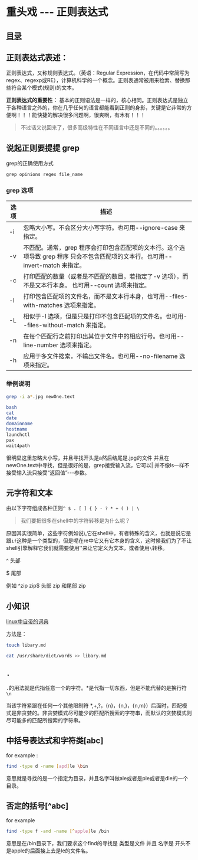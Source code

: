 # 重头戏 --- 正则表达式
## [目录](./summary.md)
## 正则表达式表述：

正则表达式，又称规则表达式。（英语：Regular Expression，在代码中常简写为regex、regexp或RE），计算机科学的一个概念。正则表通常被用来检索、替换那些符合某个模式(规则)的文本。

**正则表达式的重要性：** 基本的正则语法是一样的，核心相同。正则表达式是独立于各种语言之外的，你在几乎任何的语言都能看到正则的身影，关键是它非常的方便啊！！！能快捷的解决很多问题啊，很爽啊，有木有！！！
> 不过话又说回来了，很多高级特性在不同语言中还是不同的。。。。。。
## 说起正则要提提 grep

grep的正确使用方式

`grep opinions regex file_name`

### grep 选项

|选项|	描述|
|-|-|
|-i|	忽略大小写。不会区分大小写字符。也可用--ignore-case 来指定。
|-v|	不匹配。通常，grep 程序会打印包含匹配项的文本行。这个选项导致 grep 程序 只会不包含匹配项的文本行。也可用--invert-match 来指定。
|-c|	打印匹配的数量（或者是不匹配的数目，若指定了-v 选项），而不是文本行本身。 也可用--count 选项来指定。
|-l|	打印包含匹配项的文件名，而不是文本行本身，也可用--files-with-matches 选项来指定。
|-L|	相似于-l 选项，但是只是打印不包含匹配项的文件名。也可用--files-without-match 来指定。
|-n|	在每个匹配行之前打印出其位于文件中的相应行号。也可用--line-number 选项来指定。
|-h|	应用于多文件搜索，不输出文件名。也可用--no-filename 选项来指定。

### 举例说明

```bash
grep -i a*.jpg newOne.text

bash
cat
date
domainname
hostname
launchctl
pax
wait4path
```
很明显这里忽略大小写，并且寻找开头是a然后结尾是.jpg的文件 并且在 newOne.text中寻找，但是很好的是，grep接受输入流，它可以| 并不像ls一样不接受输入流只接受“返回值”---参数。

## 元字符和文本

由以下字符组成各种正则`^ $ . [ ] { } - ? * + ( ) | \`
> 我们要把很多在shell中的字符转移是为什么呢？

原因其实很简单，这些字符例如说\\,它在shell中，有者特殊的含义，也就是说它是跟`if`这种是一个类型的，但是呢在re中它又有它本身的含义，这时候我们为了不让shell引擎解释它我们就需要使用''来让它定义为文本，或者使用`\`转移。

^ 头部

$ 尾部

例如 ^zip zip$ 头部 zip 和尾部 zip
## 小知识
[linux中自带的词典](../../picture/libary.md)

方法是：
```bash
touch libary.md

cat /usr/share/dict/words >> libary.md

```
## `.`
`.`的用法就是代指任意一个的字符。\*是代指一切东西，但是不能代替的是换行符`\n`

当该字符紧跟在任何一个其他限制符
\*,+,?，{n}，{n,}，{n,m}）后面时，匹配模式是非贪婪的。非贪婪模式尽可能少的匹配所搜索的字符串，而默认的贪婪模式则尽可能多的匹配所搜索的字符串。

## 中括号表达式和字符类[abc]
for example :
```bash
find -type d -name [apd]le \bin

```
意思就是寻找的是一个指定为目录，并且名字叫做ale或者是ple或者是dle的一个目录。

## 否定的括号[^abc]
for example
```bash
find -type f -and -name [^apple]le /bin
```
意思是在/bin目录下，我们要求这个find的寻找是 类型是文件 并且 名字是 开头不是apple的后面接上去是le的文件名。

